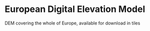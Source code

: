 # European Digital Elevation Model

DEM covering the whole of Europe, available for download in tiles

